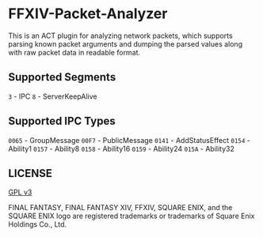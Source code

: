 # FFXIV-Packet-Analyzer

This is an ACT plugin for analyzing network packets, which supports parsing known packet arguments and dumping the parsed values along with raw packet data in readable format.

## Supported Segments 

`3` - IPC
`8` - ServerKeepAlive

## Supported IPC Types

`0065` - GroupMessage
`00F7` - PublicMessage
`0141` - AddStatusEffect
`0154` - Ability1
`0157` - Ability8
`0158` - Ability16
`0159` - Ability24
`015A` - Ability32

## LICENSE
 
[GPL v3](LICENSE)

FINAL FANTASY, FINAL FANTASY XIV, FFXIV, SQUARE ENIX, and the SQUARE ENIX logo are registered trademarks or trademarks of Square Enix Holdings Co., Ltd.